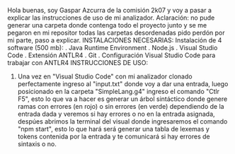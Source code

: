 Hola buenas, soy Gaspar Azcurra de la comisión 2k07 y voy a pasar a explicar las instrucciones de uso de mi analizador.
Aclaración: no pude generar una carpeta donde contenga todo el proyecto junto y se me pegaron en mi repositor todas las carpetas desordenadas pido perdón por mi parte,  paso a explicar.
INSTALACIONES NECESARIAS: 
Instalación de 4 software (500 mb):
. Java Runtime Environment
. Node.js 
. Visual Studio Code 
. Extensión ANTLR4
. Git
. Configuración Visual Studio Code para trabajar con ANTLR4
INSTRUCCIONES DE USO:
1) Una vez en "Visual Studio Code" con mi analizador clonado perfectamente ingreso al "input.txt" donde voy a dar una entrada, luego posicionado en la carpeta "SimpleLang.g4" ingreso el comando "Ctlr F5", esto lo que va a hacer es generar un árbol sintáctico donde genere ramas con errores (en rojo) o sin errores (en verde) dependiendo de la entrada dada y veremos si hay errores o no en la entrada asignada, despúes abrimos la terminal del visual donde ingresaremos el comando "npm start", esto lo que hará será generar una tabla de lexemas y tokens contenida por la entrada y te comunicará si hay errores de sintaxis o no.
